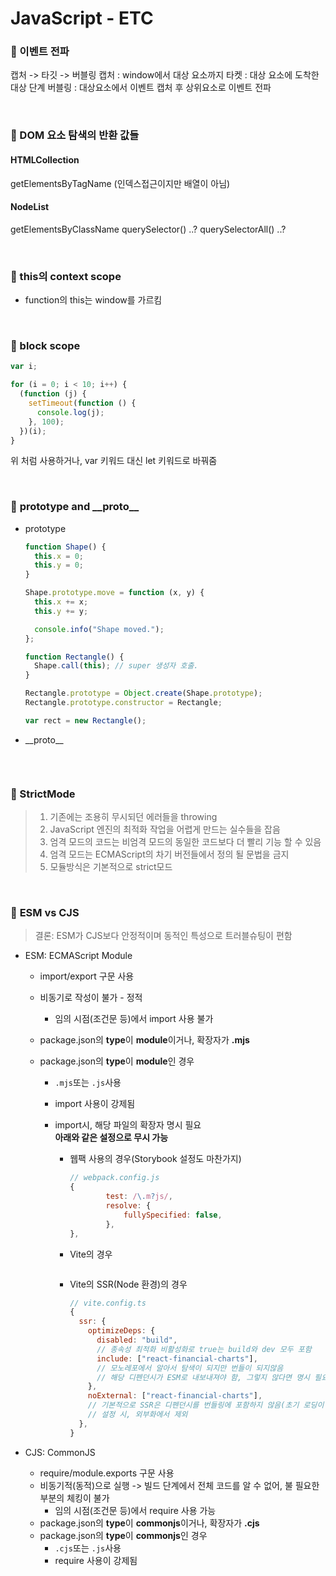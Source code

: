 # JavaScript - ETC

### 🦋 이벤트 전파

캡처 -> 타깃 -> 버블링
캡처 : window에서 대상 요소까지
타켓 : 대상 요소에 도착한 대상 단계
버블링 : 대상요소에서 이벤트 캡처 후 상위요소로 이벤트 전파

<br />

### 🦋 DOM 요소 탐색의 반환 값들

#### HTMLCollection

getElementsByTagName
(인덱스접근이지만 배열이 아님)

#### NodeList

getElementsByClassName
querySelector() ..?
querySelectorAll() ..?

<br />

### 🦋 this의 context scope

- function의 this는 window를 가르킴

<br />

### 🦋 block scope

```js
var i;

for (i = 0; i < 10; i++) {
  (function (j) {
    setTimeout(function () {
      console.log(j);
    }, 100);
  })(i);
}
```

위 처럼 사용하거나, var 키워드 대신 let 키워드로 바꿔줌

<br />

### 🦋 **prototype** and **\_\_proto\_\_**

- prototype

  ```js
  function Shape() {
    this.x = 0;
    this.y = 0;
  }

  Shape.prototype.move = function (x, y) {
    this.x += x;
    this.y += y;

    console.info("Shape moved.");
  };

  function Rectangle() {
    Shape.call(this); // super 생성자 호출.
  }

  Rectangle.prototype = Object.create(Shape.prototype);
  Rectangle.prototype.constructor = Rectangle;

  var rect = new Rectangle();
  ```

- \_\_proto\_\_

  ```js

  ```

<br />

### 🦋 StrictMode

> 1. 기존에는 조용히 무시되던 에러들을 throwing
> 2. JavaScript 엔진의 최적화 작업을 어렵게 만드는 실수들을 잡음
> 3. 엄격 모드의 코드는 비엄격 모드의 동일한 코드보다 더 빨리 기능 할 수 있음
> 4. 엄격 모드는 ECMAScript의 차기 버전들에서 정의 될 문법을 금지
> 5. 모듈방식은 기본적으로 strict모드

<br />

### 🦋 **ESM** vs **CJS**

> 결론: ESM가 CJS보다 안정적이며 동적인 특성으로 트러블슈팅이 편함

- ESM: ECMAScript Module

  - import/export 구문 사용
  - 비동기로 작성이 불가 - 정적
    - 임의 시점(조건문 등)에서 import 사용 불가
  - package.json의 **type**이 **module**이거나, 확장자가 **.mjs**
  - package.json의 **type**이 **module**인 경우

    - `.mjs`또는 `.js`사용
    - import 사용이 강제됨
    - import시, 해당 파일의 확장자 명시 필요\
      **아래와 같은 설정으로 무시 가능**

      - 웹팩 사용의 경우(Storybook 설정도 마찬가지)
        ```js
        // webpack.config.js
        {
        		test: /\.m?js/,
        		resolve: {
        			fullySpecified: false,
        		},
        },
        ```
      - Vite의 경우

        ```js

        ```

      - Vite의 SSR(Node 환경)의 경우
        ```js
        // vite.config.ts
        {
          ssr: {
            optimizeDeps: {
              disabled: "build",
              // 종속성 최적화 비활성화로 true는 build와 dev 모두 포함
              include: ["react-financial-charts"],
              // 모노레포에서 알아서 탐색이 되지만 번들이 되지않음
              // 해당 디펜던시가 ESM로 내보내져야 함, 그렇지 않다면 명시 필요(강제 최적화)
            },
            noExternal: ["react-financial-charts"],
            // 기본적으로 SSR은 디펜던시를 번들링에 포함하지 않음(초기 로딩이 빨라짐)
            // 설정 시, 외부화에서 제외
          },
        }
        ```

- CJS: CommonJS

  - require/module.exports 구문 사용
  - 비동기적(동적)으로 실행 -> 빌드 단계에서 전체 코드를 알 수 없어, 불 필요한 부분의 체킹이 불가
    - 임의 시점(조건문 등)에서 require 사용 가능
  - package.json의 **type**이 **commonjs**이거나, 확장자가 **.cjs**
  - package.json의 **type**이 **commonjs**인 경우
    - `.cjs`또는 `.js`사용
    - require 사용이 강제됨
